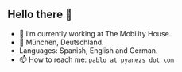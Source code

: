 ## Hello there 👋

- 🔭 I’m currently working at The Mobility House.
- 📍 München, Deutschland.
- Languages: Spanish, English and German.
- 📫 How to reach me: `pablo at pyanezs dot com`

<!--
**pyanezs/pyanezs** is a ✨ _special_ ✨ repository because its `README.md` (this file) appears on your GitHub profile.

Here are some ideas to get you started:

- 🌱 I’m currently learning ...
- 👯 I’m looking to collaborate on ...
- 🤔 I’m looking for help with ...
- 💬 Ask me about ...
- 📫 How to reach me: ...
- 😄 Pronouns: ...
-->
